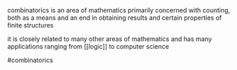 combinatorics is an area of mathematics primarily concerned with counting, both as a means and an end in obtaining results and certain properties of finite structures

it is closely related to many other areas of mathematics and has many applications ranging from [[logic]] to computer science

#combinatorics 
